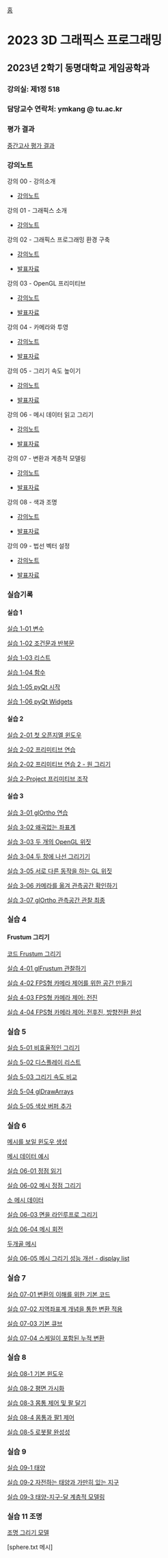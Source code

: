 [홈](https://github.com/dknife/dknife.github.io/wiki)

# 2023 3D 그래픽스 프로그래밍

## 2023년 2학기 동명대학교 게임공학과 


### 강의실: 제1정 518

### 담당교수 연락처: ymkang @ tu.ac.kr

### 평가 결과

[중간고사 평가 결과](https://github.com/dknife/2023Graphics/wiki/2023_Graphics3D_midTerm)

### 강의노트

강의 00 - 강의소개

* [강의노트](https://github.com/dknife/2023Graphics/raw/main/LectureNotes/Lec00_Orientation.pdf)

강의 01 - 그래픽스 소개

* [강의노트](https://github.com/dknife/2023Graphics/raw/main/LectureNotes/Lec01_Introduction2Graphics.pdf)

강의 02 - 그래픽스 프로그래밍 환경 구축

* [강의노트](https://github.com/dknife/2023Graphics/raw/main/LectureNotes/Lec02_BasicGraphicsProgramming.pdf)

* [발표자료](https://github.com/dknife/2023Graphics/raw/main/LectureNotes/Lec02_BasicGraphicsProgramming_Pres.pdf)

강의 03 - OpenGL 프리미티브

* [강의노트](https://github.com/dknife/2023Graphics/raw/main/LectureNotes/Lec03_Primitives.pdf)

* [발표자료](https://github.com/dknife/2023Graphics/raw/main/LectureNotes/Lec03_Primitives_Pres.pdf)

강의 04 - 카메라와 투영

* [강의노트](https://github.com/dknife/2023Graphics/raw/main/LectureNotes/Lec04_CameraProjection.pdf)

* [발표자료](https://github.com/dknife/2023Graphics/raw/main/LectureNotes/Lec04_CameraProjection_pres.pdf)

강의 05 - 그리기 속도 높이기

* [강의노트](https://github.com/dknife/2023Graphics/raw/main/LectureNotes/Lec05_RenderingEfficiency.pdf)

* [발표자료](https://github.com/dknife/2023Graphics/raw/main/LectureNotes/Lec05_RenderingEfficiency_pres.pdf)

강의 06 - 메시 데이터 읽고 그리기

* [강의노트](https://github.com/dknife/2023Graphics/raw/main/LectureNotes/Lec06_MeshLoading.pdf)

* [발표자료](https://github.com/dknife/2023Graphics/raw/main/LectureNotes/Lec06_MeshLoading_pres.pdf)

강의 07 - 변환과 계층적 모델링

* [강의노트](https://github.com/dknife/2023Graphics/raw/main/LectureNotes/Lec07_HierarchicalModeling.pdf)

* [발표자료](https://github.com/dknife/2023Graphics/raw/main/LectureNotes/Lec07_HierarchicalModeling_pres.pdf)

강의 08 - 색과 조명

* [강의노트](https://github.com/dknife/2023Graphics/raw/main/LectureNotes/Lec08_Colors_Lights.pdf)

* [발표자료](https://github.com/dknife/2023Graphics/raw/main/LectureNotes/Lec08_Colors_Lights_pres.pdf)

강의 09 - 법선 벡터 설정

* [강의노트](https://github.com/dknife/2023Graphics/raw/main/LectureNotes/Lec09_PerPixelNormal.pdf)

* [발표자료](https://github.com/dknife/2023Graphics/raw/main/LectureNotes/Lec09_PerPixelNormal_pres.pdf)

  
  
### 실습기록

#### 실습 1

[실습 1-01 변수](https://github.com/dknife/2023Graphics/blob/main/Ex/Ex01/01_variables.py)

[실습 1-02 조건문과 반복문](https://github.com/dknife/2023Graphics/blob/main/Ex/Ex01/02_control.py)

[실습 1-03 리스트](https://github.com/dknife/2023Graphics/blob/main/Ex/Ex01/03_list.py)

[실습 1-04 함수](https://github.com/dknife/2023Graphics/blob/main/Ex/Ex01/04_function.py)

[실습 1-05 pyQt 시작](https://github.com/dknife/2023Graphics/blob/main/Ex/Ex01/05_pyqt.py)

[실습 1-06 pyQt Widgets](https://github.com/dknife/2023Graphics/blob/main/Ex/Ex01/06_windowApp.py)

#### 실습 2

[실습 2-01 첫 오픈지엘 윈도우](https://github.com/dknife/2023Graphics/blob/main/Ex/Ex02/02_01_firstOpenGLWidget.py)

[실습 2-02 프리미티브 연습](https://github.com/dknife/2023Graphics/blob/main/Ex/Ex02/02_02_primitives.py)

[실습 2-02 프리미티브 연습 2 - 원 그리기](https://github.com/dknife/2023Graphics/blob/main/Ex/Ex02/02_02_primitives_circle.py)

[실습 2-Project 프리미티브 조작](https://github.com/dknife/2023Graphics/blob/main/Ex/Ex02/02_03_primitiveControl.py)

#### 실습 3

[실습 3-01 glOrtho 연습](https://github.com/dknife/2023Graphics/blob/main/Ex/Ex03/03_02_glOrthoTest.py)

[실습 3-02 왜곡없는 좌표계](https://github.com/dknife/2023Graphics/blob/main/Ex/Ex03/03_02_glOrthoTest.py)

[실습 3-03 두 개의 OpenGL 위짓](https://github.com/dknife/2023Graphics/blob/main/Ex/Ex03/03_03_TwoGLWindow.py)

[실습 3-04 두 창에 나선 그리기기](https://github.com/dknife/2023Graphics/blob/main/Ex/Ex03/03_04_DrawHelixInTwoViews.py)

[실습 3-05 서로 다른 동작을 하는 GL 위짓](https://github.com/dknife/2023Graphics/blob/main/Ex/Ex03/03_05_DifferentActionsInTwoViews.py)

[실습 3-06 카메라를 옮겨 관측공간 확인하기](https://github.com/dknife/2023Graphics/blob/main/Ex/Ex03/03_06_Observation.py)

[실습 3-07 glOrtho 관측공간 관찰 최종](https://github.com/dknife/2023Graphics/blob/main/Ex/Ex03/03_07_ObservationFinal.py)

### 실습 4

#### Frustum 그리기

[코드 Frustum 그리기](https://github.com/dknife/2023Graphics/wiki/Frustum-%EA%B7%B8%EB%A6%AC%EA%B8%B0)

[실습 4-01 glFrustum 관찰하기](https://github.com/dknife/2023Graphics/blob/main/Ex/Ex03/04_01_glFrustum.py)

[실습 4-02 FPS형 카메라 제어를 위한 공간 만들기](https://github.com/dknife/2023Graphics/blob/main/Ex/Ex03/04_02_drawSpace.py)

[실습 4-03 FPS형 카메라 제어: 전진](https://github.com/dknife/2023Graphics/blob/main/Ex/Ex03/04_02_moveForward.py)

[실습 4-04 FPS형 카메라 제어: 전후진, 방향전환 완성](https://github.com/dknife/2023Graphics/blob/main/Ex/Ex03/04_03_FPSMove.py)

### 실습 5

[실습 5-01 비효율적인 그리기](https://github.com/dknife/2023Graphics/blob/main/Ex/Ex05/05_01_ManyVerts.py)

[실습 5-02 디스플레이 리스트](https://github.com/dknife/2023Graphics/blob/main/Ex/Ex05/05_02_DisplayListTest.py)

[실습 5-03 그리기 속도 비교](https://github.com/dknife/2023Graphics/blob/main/Ex/Ex05/05_03_Compare.py)

[실습 5-04 glDrawArrays](https://github.com/dknife/2023Graphics/blob/main/Ex/Ex05/05_04_drawArrays.py)

[실습 5-05 색상 버퍼 추가](https://github.com/dknife/2023Graphics/blob/main/Ex/Ex05/05_05_colorBuffer.py)

### 실습 6

[메시를 보일 윈도우 생성](https://github.com/dknife/2023Graphics/blob/main/Ex/Ex06/06_01_MeshBasic.py)

[메시 데이터 예시](https://github.com/dknife/2023Graphics/blob/main/Ex/Ex06/mesh.txt)

[실습 06-01 정점 읽기](https://github.com/dknife/2023Graphics/blob/main/Ex/Ex06/06_01_MeshOpen.py)

[실습 06-02 메시 정점 그리기](https://github.com/dknife/2023Graphics/blob/main/Ex/Ex06/06_02_MeshDrawPoints.py)

[소 메시 데이터](https://github.com/dknife/2023Graphics/blob/main/Ex/Ex06/cow.txt)

[실습 06-03 면을 라인루프로 그리기](https://github.com/dknife/2023Graphics/blob/main/Ex/Ex06/06_03_MeshDrawFacesWLineLoop.py)

[실습 06-04 메시 회전](https://github.com/dknife/2023Graphics/blob/main/Ex/Ex06/06_04_MeshRotation.py)

[두개골 메시](https://github.com/dknife/2023Graphics/blob/main/Ex/Ex06/skull.txt)

[실습 06-05 메시 그리기 성능 개선 - display list](https://github.com/dknife/2023Graphics/blob/main/Ex/Ex06/06_05_MeshDisplayList.py)


### 실습 7

[실습 07-01 변환의 이해를 위한 기본 코드](https://github.com/dknife/2023Graphics/blob/main/Ex/Ex07/07_localCoord.py)

[실습 07-02 지역좌표계 개념을 통한 변환 적용](https://github.com/dknife/2023Graphics/blob/main/Ex/Ex07/07_localCoordTransform.py)

[실습 07-03 기본 큐브](https://github.com/dknife/2023Graphics/blob/main/Ex/Ex07/Ex07_03_Arms.py)

[실습 07-04 스케일이 포함된 누적 변환](https://github.com/dknife/2023Graphics/blob/main/Ex/Ex07/Ex07_03_ArmsWithScale.py)

### 실습 8

[실습 08-1 기본 윈도우](https://github.com/dknife/2023Graphics/blob/main/Ex/Ex08/Ex01_PlaneAndBase.py)

[실습 08-2 평면 가시화](https://github.com/dknife/2023Graphics/blob/main/Ex/Ex08/Ex02_PlaneDisplay.py)

[실습 08-3 몸통 제어 및 팔 달기](https://github.com/dknife/2023Graphics/blob/main/Ex/Ex08/Ex03_BaseUnitControl.py)

[실습 08-4 몸통과 팔1 제어](https://github.com/dknife/2023Graphics/blob/main/Ex/Ex08/Ex04_BaseAndArm1.py)

[실습 08-5 로봇팔 완성성](https://github.com/dknife/2023Graphics/blob/main/Ex/Ex08/Ex05_RobotArmFinal.py)

### 실습 9

[실습 09-1 태양](https://github.com/dknife/2023Graphics/blob/main/Ex/Ex09/01_Sun.py)

[실습 09-2 자전하는 태양과 가만히 있는 지구](https://github.com/dknife/2023Graphics/blob/main/Ex/Ex09/02_SunAndEarth.py)

[실습 09-3 태양-지구-달 계층적 모델링](https://github.com/dknife/2023Graphics/blob/main/Ex/Ex09/03_SunEarthAndMoon.py)


### 실습 11 조명

[조명 그리기 모델](https://github.com/dknife/2023Graphics/blob/main/Ex/Lab11_Lights/Lab1105_PointLightDrawing.py)

[sphere.txt 메시]
